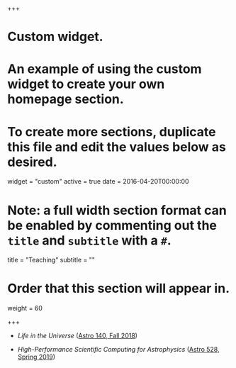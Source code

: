 +++
# Custom widget.
# An example of using the custom widget to create your own homepage section.
# To create more sections, duplicate this file and edit the values below as desired.
widget = "custom"
active = true
date = 2016-04-20T00:00:00

# Note: a full width section format can be enabled by commenting out the `title` and `subtitle` with a `#`.
title = "Teaching"
subtitle = ""

# Order that this section will appear in.
weight = 60

+++

- _Life in the Universe_ ([Astro 140, Fall 2018](https://psu.box.com/v/astro140fall2018syllabus))  

- _High-Performance Scientific Computing for Astrophysics_ ([Astro 528, Spring 2019](https://psuastro528.github.io/))
